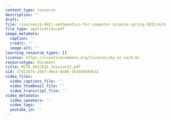 ```yaml
---
content_type: resource
description: ''
draft: ''
file: /courses/6-042j-mathematics-for-computer-science-spring-2015/mit6_042js15_session32.pdf
file_type: application/pdf
image_metadata:
  caption: ''
  credit: ''
  image-alt: ''
learning_resource_types: []
license: https://creativecommons.org/licenses/by-nc-sa/4.0/
resourcetype: Document
title: MIT6_042JS15_Session32.pdf
uid: 17d12b7e-2bb7-40ce-8e86-1b3eb05845a2
video_files:
  video_captions_file: ''
  video_thumbnail_file: ''
  video_transcript_file: ''
video_metadata:
  video_speakers: ''
  video_tags: ''
  youtube_id: ''
---
```

